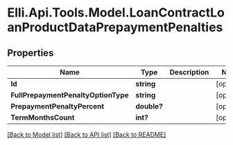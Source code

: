 # Elli.Api.Tools.Model.LoanContractLoanProductDataPrepaymentPenalties
## Properties

Name | Type | Description | Notes
------------ | ------------- | ------------- | -------------
**Id** | **string** |  | [optional] 
**FullPrepaymentPenaltyOptionType** | **string** |  | [optional] 
**PrepaymentPenaltyPercent** | **double?** |  | [optional] 
**TermMonthsCount** | **int?** |  | [optional] 

[[Back to Model list]](../README.md#documentation-for-models) [[Back to API list]](../README.md#documentation-for-api-endpoints) [[Back to README]](../README.md)

